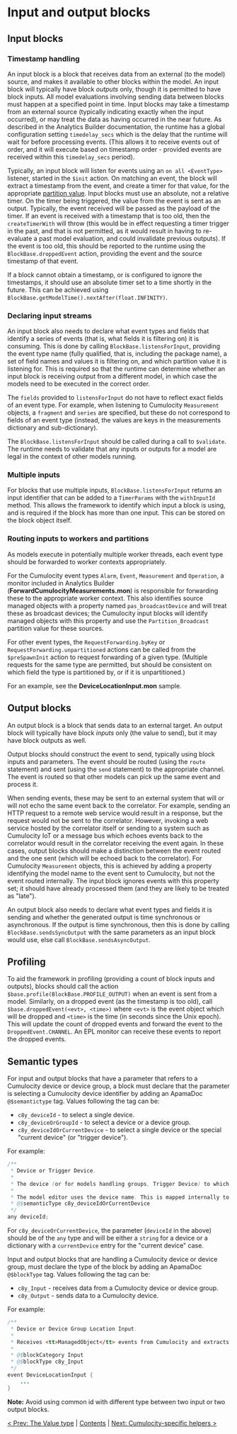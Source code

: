 # Input and output blocks

## Input blocks

### Timestamp handling

An input block is a block that receives data from an external (to the model) source, and makes it available to other blocks within the model. An input block will typically have block *outputs* only, though it is permitted to have block inputs. All model evaluations involving sending data between blocks must happen at a specified point in time. Input blocks may take a timestamp from an external source (typically indicating exactly when the input occurred), or may treat the data as having occurred in the near future. As described in the Analytics Builder documentation, the runtime has a global configuration setting `timedelay_secs` which is the delay that the runtime will wait for before processing events. (This allows it to receive events out of order, and it will execute based on timestamp order - provided events are received within this `timedelay_secs` period).

Typically, an input block will listen for events using an `on all <EventType>` listener, started in the `$init` action. On matching an event, the block will extract a timestamp from the event, and create a timer for that value, for the appropriate [partition value](070-Partitions.md). Input blocks must use an absolute, not a relative timer. On the timer being triggered, the value from the event is sent as an output. Typically, the event received will be passed as the payload of the timer. If an event is received with a timestamp that is too old, then the `createTimerWith` will throw (this would be in effect requesting a timer trigger in the past, and that is not permitted, as it would result in having to re-evaluate a past model evaluation, and could invalidate previous outputs). If the event is too old, this should be reported to the runtime using the `BlockBase.droppedEvent` action, providing the event and the source timestamp of that event.

If a block cannot obtain a timestamp, or is configured to ignore the timestamps, it should use an absolute timer set to a time shortly in the future. This can be achieved using `BlockBase.getModelTime().nextAfter(float.INFINITY)`.

### Declaring input streams

An input block also needs to declare what event types and fields that identify a series of events (that is, what fields it is filtering on) it is consuming. This is done by calling `BlockBase.listensForInput`, providing the event type name (fully qualified, that is, including the package name), a set of field names and values it is filtering on, and which partition value it is listening for. This is required so that the runtime can determine whether an input block is receiving output from a different model, in which case the models need to be executed in the correct order.

The `fields` provided to `listensForInput` do not have to reflect exact fields of an event type. For example, when listening to Cumulocity `Measurement` objects, a `fragment` and `series` are specified, but these do not correspond to fields of an event type (instead, the values are keys in the measurements dictionary and sub-dictionary).

The `BlockBase.listensForInput` should be called during a call to `$validate`. The runtime needs to validate that any inputs or outputs for a model are legal in the context of other models running.

### Multiple inputs

For blocks that use multiple inputs, `BlockBase.listensForInput` returns an input identifier that can be added to a `TimerParams` with the `withInputId` method. This allows the framework to identify which input a block is using, and is required if the block has more than one input. This can be stored on the block object itself.

### Routing inputs to workers and partitions

As models execute in potentially multiple worker threads, each event type should be forwarded to worker contexts appropriately.

For the Cumulocity event types `Alarm`, `Event`, `Measurement` and `Operation`, a monitor included in Analytics Builder (**ForwardCumulocityMeasurements.mon**) is responsible for forwarding these to the appropriate worker context. This also identifies source managed objects with a property named `pas_broadcastDevice` and will treat these as broadcast devices; the Cumulocity input blocks will identify managed objects with this property and use the `Partition_Broadcast` partition value for these sources.

For other event types, the `RequestForwarding.byKey` or `RequestForwarding.unpartitioned` actions can be called from the `$preSpawnInit` action to request forwarding of a given type. (Multiple requests for the same type are permitted, but should be consistent on which field the type is partitioned by, or if it is unpartitioned.)

For an example, see the **DeviceLocationInput.mon** sample.

## Output blocks

An output block is a block that sends data to an external target. An output block will typically have block *inputs* only (the value to send), but it may have block outputs as well.

Output blocks should construct the event to send, typically using block inputs and parameters. The event should be routed (using the `route` statement) and sent (using the `send` statement) to the appropriate channel. The event is routed so that other models can pick up the same event and process it.

When sending events, these may be sent to an external system that will or will not echo the same event back to the correlator. For example, sending an HTTP request to a remote web service would result in a response, but the request would not be sent to the correlator. However, invoking a web service hosted by the correlator itself or sending to a system such as Cumulocity IoT or a message bus which echoes events back to the correlator would result in the correlator receiving the event again. In these cases, output blocks should make a distinction between the event routed and the one sent (which will be echoed back to the correlator). For Cumulocity `Measurement` objects, this is achieved by adding a property identifying the model name to the event sent to Cumulocity, but not the event routed internally. The input block ignores events with this property set; it should have already processed them (and they are likely to be treated as "late").

An output block also needs to declare what event types and fields it is sending and whether the generated output is time synchronous or asynchronous. If the output is time synchronous, then this is done by calling `BlockBase.sendsSyncOutput` with the same parameters as an input block would use, else call `BlockBase.sendsAsyncOutput`.

## Profiling

To aid the framework in profiling (providing a count of block inputs and outputs), blocks should call the action `$base.profile(BlockBase.PROFILE_OUTPUT)` when an event is sent from a model. Similarly, on a dropped event (as the timestamp is too old), call `$base.droppedEvent(<evt>, <time>)` where `<evt>` is the event object which will be dropped and `<time>` is the time (in seconds since the Unix epoch). This will update the count of dropped events and forward the event to the `DroppedEvent.CHANNEL`. An EPL monitor can receive these events to report the dropped events.

## Semantic types

For input and output blocks that have a parameter that refers to a Cumulocity device or device group, a block must declare that the parameter is selecting a Cumulocity device identifier by adding an ApamaDoc `@$semantictype` tag. Values following the tag can be:

* `c8y_deviceId` - to select a single device.
* `c8y_deviceOrGroupId` - to select a device or a device group.
* `c8y_deviceIdOrCurrentDevice` - to select a single device or the special "current device" (or "trigger device").

For example:

```Java
/**
 * Device or Trigger Device.
 *
 * The device (or for models handling groups, Trigger Device) to which the operation is to be sent.
 *
 * The model editor uses the device name. This is mapped internally to the device identifier.
 * @$semanticType c8y_deviceIdOrCurrentDevice
 */
any deviceId;
```

For `c8y_deviceOrCurrentDevice`, the parameter (`deviceId` in the above) should be of the `any` type and will be either a `string` for a device or a dictionary with a `currentDevice` entry for the "current device" case.

Input and output blocks that are handling a Cumulocity device or device group, must declare the type of the block by adding an ApamaDoc `@$blockType` tag. Values following the tag can be:

* `c8y_Input` - receives data from a Cumulocity device or device group.
* `c8y_Output` - sends data to a Cumulocity device.

For example:
```Java
/**
 * Device or Device Group Location Input.
 *
 * Receives <tt>ManagedObject</tt> events from Cumulocity and extracts device location information.
 *
 * @$blockCategory Input
 * @$blockType c8y_Input
 */
event DeviceLocationInput { 
    ... 
}
```


**Note:** Avoid using common id with different type between two input or two output blocks.

[< Prev: The Value type](090-ValueType.md) | [Contents](000-contents.md) | [Next: Cumulocity-specific helpers >](105-CumulocityHelper.md) 

